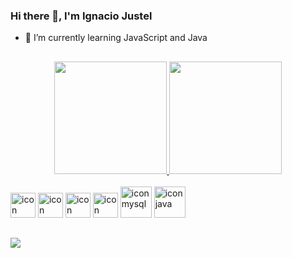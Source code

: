 ### Hi there 👋, I'm Ignacio Justel
- 🌱 I’m currently learning JavaScript and Java

##
<div align=center> 
  <a href="https://github.com/NachoJ12">
  <img height="180em" src="https://github-readme-stats.vercel.app/api?username=NachoJ12&show_icons=true&theme=tokyonight&include_all_commits=true&count_private=true" />
  <img height="180em" src="https://github-readme-stats.vercel.app/api/top-langs/?username=NachoJ12&layout=compact&theme=tokyonight" />
</div>
  
<div style="display: inline-block"><br>
  <img src="https://cdn.jsdelivr.net/gh/devicons/devicon/icons/html5/html5-original.svg" width="40px" height="40px" alt="icon html5"/>
  <img src="https://cdn.jsdelivr.net/gh/devicons/devicon/icons/css3/css3-original.svg" width="40px" height="40px" alt="icon css3" />
  <img src="https://cdn.jsdelivr.net/gh/devicons/devicon/icons/sass/sass-original.svg" width="40px" height="40px" alt="icon sass" />
  <img src="https://cdn.jsdelivr.net/gh/devicons/devicon/icons/javascript/javascript-original.svg" width="40px" height="40px" alt="icon javascript" />
  <img src="https://cdn.jsdelivr.net/gh/devicons/devicon/icons/mysql/mysql-original-wordmark.svg" width="50px" height="50px" alt="icon mysql"/>
  <img src="https://cdn.jsdelivr.net/gh/devicons/devicon/icons/java/java-original-wordmark.svg" width="50px" height="50px" alt="icon java"/>
  
</div>

  ##
  
<div> 
  <a href="https://www.linkedin.com/in/nachojustel/" target="_blank"><img src="https://img.shields.io/badge/LinkedIn-0077B5?style=for-the-badge&logo=linkedin&logoColor=white" target="_blank"></a>
</div>  

<!--
**NachoJ12/NachoJ12** is a ✨ _special_ ✨ repository because its `README.md` (this file) appears on your GitHub profile.

Here are some ideas to get you started:

- 🔭 I’m currently working on ...
- 🌱 I’m currently learning ...
- 👯 I’m looking to collaborate on ...
- 🤔 I’m looking for help with ...
- 💬 Ask me about ...
- 📫 How to reach me: ...
- 😄 Pronouns: ...
- ⚡ Fun fact: ...
-->
